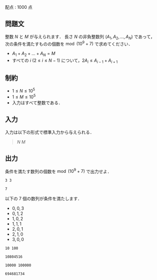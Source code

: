 配点 : $1000$ 点

## 問題文

整数 $N$ と $M$ が与えられます．
長さ $N$ の非負整数列 $(A_1,A_2,\ldots,A_N)$ であって，次の条件を満たすものの個数を$\bmod (10^9+7)$ で求めてください．

- $A_1+A_2+\ldots +A_N = M$
- すべての $i$ ($2 \leq i \leq N-1$) について，$2 A_i \leq A_{i-1} + A_{i+1}$

## 制約

- $1 \leq N \leq 10^5$
- $1 \leq M \leq 10^5$
- 入力はすべて整数である．

## 入力

入力は以下の形式で標準入力から与えられる．

> $N$ $M$

## 出力

条件を満たす数列の個数を$\bmod (10^9+7)$ で出力せよ．

```input1
3 3
```

```output1
7
```

以下の $7$ 個の数列が条件を満たします．

- $0,0,3$
- $0,1,2$
- $1,0,2$
- $1,1,1$
- $2,0,1$
- $2,1,0$
- $3,0,0$

```input2
10 100
```

```output2
10804516
```

```input3
10000 100000
```

```output3
694681734
```